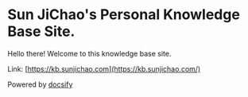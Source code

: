 # Sun JiChao's Personal Knowledge Base Site.

Hello there! Welcome to this knowledge base site.

Link: [https://kb.sunjichao.com](https://kb.sunjichao.com/)

Powered by [docsify](https://docsify.js.org/)
